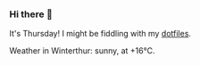 ### Hi there :wave:

It's Thursday! I might be fiddling with my [dotfiles](https://github.com/bewuethr/dotfiles).

Weather in Winterthur: sunny, at +16°C.
